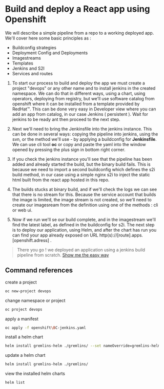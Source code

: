 # Build and deploy a React app using Openshift

We will describe a simple pipeline from a repo to a working deployed app.
We'll cover here some basic principles as :

* Buildconfig strategies
* Deployment Config and Deployments
* Imagestreams
* Templates
* Jenkins and S2I
* Services and routes

1. To start our process to build and deploy the app we must create a project "devops" or any other name and to install jenkins in the created namespace. We can do that in different ways, using a chart, using operators, deploying from registry, but we'll use software catalog from openshift where it can be installed from a template provided by RedHat™. This can be done very easy in Developer view where you can add an app from catalog, in our case Jenkins ( persistent ). Wait for jenkins to be ready ant then proceed to the next step.

2. Next we'll need to bring the Jenkinsfile into the jenkins instance. This can be done in several ways: copying the pipeline into jenkins, using the svn, or the method we'll use - by applying a buildconfig for <b>Jenkinsfile</b>.  We can use cli tool <b>oc</b> or copy and paste the yaml into the window opened by pressing the plus sign in bottom right corner.

3. If you check the jenkins instance you'll see that the pipeline has been added and already started the build, but the binary build fails. This is because we need to import a second buildconfig which defines the s2i build method, in our case using a simple nginx s2i to inject the static html built from the react app hosted in this repo.

4. The builds stucks at binary build, and if we'll check the logs we can see that there is no stream for this. Because the service account that builds the image is limited, the image stream is not created, so we'll need to create our imagesream from the definition using one of the methods : cli or web ui.

5. Now if we run we'll se our build complete, and in the imagestream we'll find the latest label, as defined in the buildconfig for s2i. The next step is to deploy our application, using Helm, and after the chart has run you can find your app already exposed on URL http(s)://[route].apps.[openshift.adress] .

> There you go ! we deployed an application using a jenkins build pipeline from scratch. [Show me the easy way](cherry.md)

## Command references

create a project

```bash
oc new-project devops
```

change namespace or project

```bash
oc project devops
```

apply a manifest

```bash
oc apply -f openshift\BC-jenkins.yaml
```

install a helm chart

```bash
helm install gremlins-helm ./gremlins/ --set nameOverride=gremlins-helm
```

update a helm chart

```bash
helm install gremlins-helm ./gremlins/
```

view the installed helm charts

```bash
helm list
```

